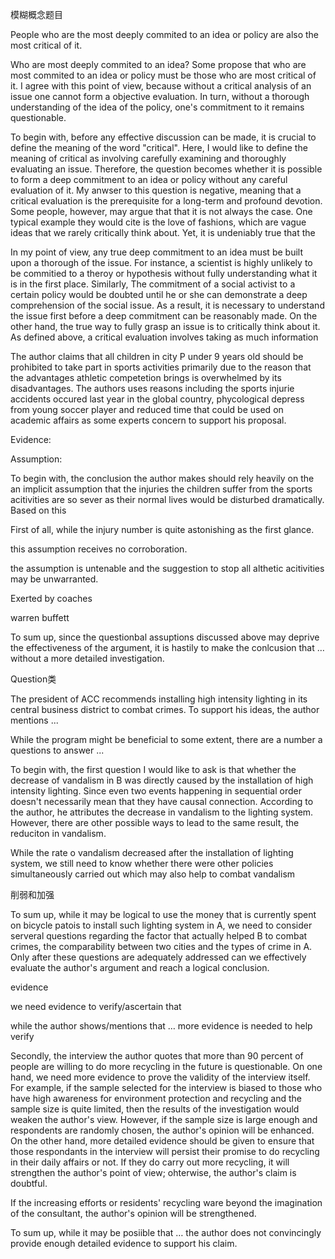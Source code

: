 模糊概念题目

People who are the most deeply commited to an idea or policy are also the most critical of it.



Who are most deeply commited to an idea? Some propose that who are most commited to an idea or policy must be those who are most critical of it. I agree with this point of view, because without a critical analysis of an issue one cannot form a objective evaluation. In turn, without a thorough understanding of the idea of the policy, one's commitment to it remains questionable.

To begin with, before any effective discussion can be made, it is crucial to define the meaning of the word "critical". Here, I would like to define the meaning of critical as involving carefully examining and thoroughly evaluating an issue. Therefore, the question becomes whether it is possible to form a deep commitment to an idea or policy without any careful evaluation of it. My anwser to this question is negative, meaning that a critical evaluation is the prerequisite for a long-term and profound devotion. Some people, however, may argue that that it is not always the case. One typical example they would cite is the love of fashions, which are vague ideas that we rarely critically think about. Yet, it is undeniably true that the

In my point of view, any true deep commitment to an idea must be built upon a thorough of the issue. For instance, a scientist is highly unlikely to be commitied to a theroy or hypothesis without fully understanding what it is in the first place. Similarly, The commitment of a social activist to a certain policy would be doubted until he or she can demonstrate a deep comprehension of the social issue. As a result, it is necessary to understand the issue first before a deep commitment can be reasonably made. On the other hand, the true way to fully grasp an issue is to critically think about it. As defined above, a critical evaluation involves taking as much information 





The author claims that all children in city P under 9 years old should be prohibited to take part in sports activities primarily due to the reason that the advantages athletic competetion brings is overwhelmed by its disadvantages. The authors uses reasons including the sports injurie accidents occured last year in the global country, phycological depress from young soccer player and reduced time that could be used on academic affairs as some experts concern to support his proposal.





Evidence:



Assumption:



To begin with, the conclusion the author makes should rely heavily on the an implicit assumption that the injuries the children suffer from the sports acitivities are so sever as their normal lives would be disturbed dramatically. Based on this 



First of all, while the injury number is quite astonishing as the first glance.

this assumption receives no corroboration.

the assumption is untenable and the suggestion to stop all althetic acitivities may be unwarranted.

Exerted by coaches 

warren buffett



To sum up, since the questionbal assuptions discussed above may deprive the effectiveness of the argument, it is hastily to make the conlcusion that … without a more detailed investigation.



Question类

The president of ACC recommends installing high intensity lighting in its central business district to combat crimes. To support his ideas, the author mentions ...

While the program might be beneficial to some extent, there are a number a questions to answer ...

To begin with, the first question I would like to ask is that whether the decrease of vandalism in B was directly caused by the installation of high intensity lighting. Since even two events happening in sequential order doesn't necessarily mean that they have causal connection. According to the author, he attributes the decrease in vandalism to the lighting system. However, there are other possible ways to lead to the same result, the reduciton in vandalism. 

While the rate o vandalism decreased after the installation of lighting system, we still need to know whether there were other policies simultaneously carried out which may also help to combat vandalism

削弱和加强

To sum up, while it may be logical to use the money that is currently spent on bicycle patois to install such lighting system in A, we need to consider serveral questions regarding the factor that actually helped B to combat crimes, the comparability between two cities and the types of crime in A. Only after these questions are adequately addressed can we effectively evaluate the author's argument and reach a logical conclusion.



evidence

we need evidence to verify/ascertain that

while the author shows/mentions that … more evidence is needed to help verify 



Secondly, the interview the author quotes that more than 90 percent of people are willing to do more recycling in the future is questionable. On one hand, we need more evidence to prove the validity of the interview itself. For example, if the sample selected for the interview is biased to those who have high awareness for environment protection and recycling and the sample size is quite limited, then the results of the investigation would weaken the author's view. However, if the sample size is large enough and respondents are randomly chosen, the author's opinion will be enhanced. On the other hand, more detailed evidence should be given to ensure that those respondants in the interview will persist their promise to do recycling in their daily affairs or not. If they do carry out more recycling, it will strengthen the author's point of view; ohterwise, the author's claim is doubtful. 

If the increasing efforts or residents' recycling ware beyond the imagination of the consultant, the author's opinion will be strengthened.

To sum up, while it may be posiible that … the author does not convincingly provide enough detailed evidence to support his claim. 




